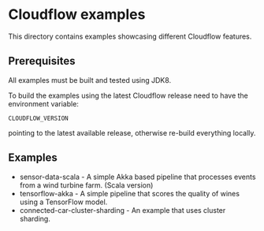 # Cloudflow examples 

This directory contains examples showcasing different Cloudflow features.

## Prerequisites

  All examples must be built and tested using JDK8.

  To build the examples using the latest Cloudflow release need to have the environment variable:
  ```
  CLOUDFLOW_VERSION
  ```
  pointing to the latest available release, otherwise re-build everything locally.

## Examples

- sensor-data-scala - A simple Akka based pipeline that processes events from a wind turbine farm. (Scala version)
- tensorflow-akka - A simple pipeline that scores the quality of wines using a TensorFlow model.
- connected-car-cluster-sharding - An example that uses cluster sharding.